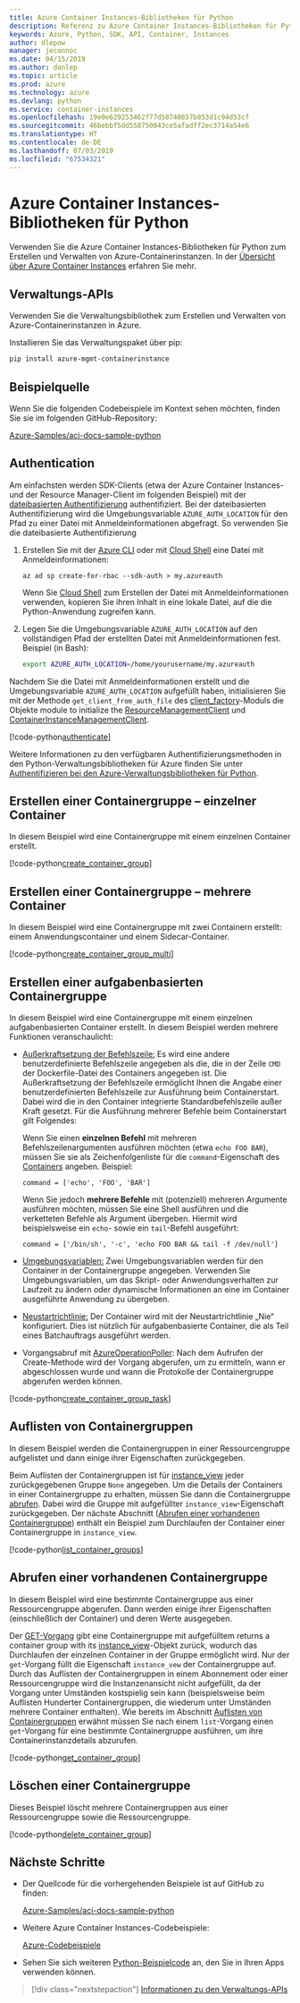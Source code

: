 ```yaml
---
title: Azure Container Instances-Bibliotheken für Python
description: Referenz zu Azure Container Instances-Bibliotheken für Python
keywords: Azure, Python, SDK, API, Container, Instances
author: dlepow
manager: jeconnoc
ms.date: 04/15/2019
ms.author: danlep
ms.topic: article
ms.prod: azure
ms.technology: azure
ms.devlang: python
ms.service: container-instances
ms.openlocfilehash: 19e0e629253462f77d58740857b853d1c94d53cf
ms.sourcegitcommit: 46bebbf5dd558750043ce5afadff2ec3714a54e6
ms.translationtype: HT
ms.contentlocale: de-DE
ms.lasthandoff: 07/03/2019
ms.locfileid: "67534321"
---
```

# <a name="azure-container-instances-libraries-for-python"></a>Azure Container Instances-Bibliotheken für Python

Verwenden Sie die Azure Container Instances-Bibliotheken für Python zum Erstellen und Verwalten von Azure-Containerinstanzen. In der [Übersicht über Azure Container Instances](/azure/container-instances/container-instances-overview) erfahren Sie mehr.

## <a name="management-apis"></a>Verwaltungs-APIs

Verwenden Sie die Verwaltungsbibliothek zum Erstellen und Verwalten von Azure-Containerinstanzen in Azure.

Installieren Sie das Verwaltungspaket über pip:

```bash
pip install azure-mgmt-containerinstance
```

## <a name="example-source"></a>Beispielquelle

Wenn Sie die folgenden Codebeispiele im Kontext sehen möchten, finden Sie sie im folgenden GitHub-Repository:

[Azure-Samples/aci-docs-sample-python](https://github.com/Azure-Samples/aci-docs-sample-python)

## <a name="authentication"></a>Authentication

Am einfachsten werden SDK-Clients (etwa der Azure Container Instances- und der Resource Manager-Client im folgenden Beispiel) mit der [dateibasierten Authentifizierung](/python/azure/python-sdk-azure-authenticate#mgmt-auth-file) authentifiziert. Bei der dateibasierten Authentifizierung wird die Umgebungsvariable `AZURE_AUTH_LOCATION` für den Pfad zu einer Datei mit Anmeldeinformationen abgefragt. So verwenden Sie die dateibasierte Authentifizierung

1. Erstellen Sie mit der [Azure CLI](/cli/azure) oder mit [Cloud Shell](https://shell.azure.com/) eine Datei mit Anmeldeinformationen:

   `az ad sp create-for-rbac --sdk-auth > my.azureauth`

   Wenn Sie [Cloud Shell](https://shell.azure.com/) zum Erstellen der Datei mit Anmeldeinformationen verwenden, kopieren Sie ihren Inhalt in eine lokale Datei, auf die die Python-Anwendung zugreifen kann.

2. Legen Sie die Umgebungsvariable `AZURE_AUTH_LOCATION` auf den vollständigen Pfad der erstellten Datei mit Anmeldeinformationen fest. Beispiel (in Bash):

   ```bash
   export AZURE_AUTH_LOCATION=/home/yourusername/my.azureauth
   ```

Nachdem Sie die Datei mit Anmeldeinformationen erstellt und die Umgebungsvariable `AZURE_AUTH_LOCATION` aufgefüllt haben, initialisieren Sie mit der Methode `get_client_from_auth_file` des [client_factory][client_factory]-Moduls die Objekte module to initialize the [ResourceManagementClient][ResourceManagementClient] und [ContainerInstanceManagementClient][ContainerInstanceManagementClient].

<!-- SOURCE REPO: https://github.com/Azure-Samples/aci-docs-sample-python -->
[!code-python[authenticate](~/aci-docs-sample-python/src/aci_docs_sample.py#L45-L58 "Authenticate ACI and Resource Manager clients")]

Weitere Informationen zu den verfügbaren Authentifizierungsmethoden in den Python-Verwaltungsbibliotheken für Azure finden Sie unter [Authentifizieren bei den Azure-Verwaltungsbibliotheken für Python](/python/azure/python-sdk-azure-authenticate).

## <a name="create-container-group---single-container"></a>Erstellen einer Containergruppe – einzelner Container

In diesem Beispiel wird eine Containergruppe mit einem einzelnen Container erstellt.

<!-- SOURCE REPO: https://github.com/Azure-Samples/aci-docs-sample-python -->
[!code-python[create_container_group](~/aci-docs-sample-python/src/aci_docs_sample.py#L94-L141 "Create single-container group")]

## <a name="create-container-group---multiple-containers"></a>Erstellen einer Containergruppe – mehrere Container

In diesem Beispiel wird eine Containergruppe mit zwei Containern erstellt: einem Anwendungscontainer und einem Sidecar-Container.

<!-- SOURCE REPO: https://github.com/Azure-Samples/aci-docs-sample-python -->
[!code-python[create_container_group_multi](~/aci-docs-sample-python/src/aci_docs_sample.py#L144-L197 "Create multi-container group")]

## <a name="create-task-based-container-group"></a>Erstellen einer aufgabenbasierten Containergruppe

In diesem Beispiel wird eine Containergruppe mit einem einzelnen aufgabenbasierten Container erstellt. In diesem Beispiel werden mehrere Funktionen veranschaulicht:

* [Außerkraftsetzung der Befehlszeile:](/azure/container-instances/container-instances-start-command) Es wird eine andere benutzerdefinierte Befehlszeile angegeben als die, die in der Zeile `CMD` der Dockerfile-Datei des Containers angegeben ist. Die Außerkraftsetzung der Befehlszeile ermöglicht Ihnen die Angabe einer benutzerdefinierten Befehlszeile zur Ausführung beim Containerstart. Dabei wird die in den Container integrierte Standardbefehlszeile außer Kraft gesetzt. Für die Ausführung mehrerer Befehle beim Containerstart gilt Folgendes:

   Wenn Sie einen **einzelnen Befehl** mit mehreren Befehlszeilenargumenten ausführen möchten (etwa `echo FOO BAR`), müssen Sie sie als Zeichenfolgenliste für die `command`-Eigenschaft des [Containers][Container] angeben. Beispiel:

   `command = ['echo', 'FOO', 'BAR']`

   Wenn Sie jedoch **mehrere Befehle** mit (potenziell) mehreren Argumente ausführen möchten, müssen Sie eine Shell ausführen und die verketteten Befehle als Argument übergeben. Hiermit wird beispielsweise ein `echo`- sowie ein `tail`-Befehl ausgeführt:

   `command = ['/bin/sh', '-c', 'echo FOO BAR && tail -f /dev/null']`
* [Umgebungsvariablen:](/azure/container-instances/container-instances-environment-variables) Zwei Umgebungsvariablen werden für den Container in der Containergruppe angegeben. Verwenden Sie Umgebungsvariablen, um das Skript- oder Anwendungsverhalten zur Laufzeit zu ändern oder dynamische Informationen an eine im Container ausgeführte Anwendung zu übergeben.
* [Neustartrichtlinie:](/azure/container-instances/container-instances-restart-policy) Der Container wird mit der Neustartrichtlinie „Nie“ konfiguriert. Dies ist nützlich für aufgabenbasierte Container, die als Teil eines Batchauftrags ausgeführt werden.
* Vorgangsabruf mit [AzureOperationPoller][AzureOperationPoller]: Nach dem Aufrufen der Create-Methode wird der Vorgang abgerufen, um zu ermitteln, wann er abgeschlossen wurde und wann die Protokolle der Containergruppe abgerufen werden können.

<!-- SOURCE REPO: https://github.com/Azure-Samples/aci-docs-sample-python -->
[!code-python[create_container_group_task](~/aci-docs-sample-python/src/aci_docs_sample.py#L200-L276 "Run a task-based container")]

## <a name="list-container-groups"></a>Auflisten von Containergruppen

In diesem Beispiel werden die Containergruppen in einer Ressourcengruppe aufgelistet und dann einige ihrer Eigenschaften zurückgegeben.

Beim Auflisten der Containergruppen ist für [instance_view][instance_view] jeder zurückgegebenen Gruppe `None` angegeben. Um die Details der Containers in einer Containergruppe zu erhalten, müssen Sie dann die Containergruppe [abrufen][containergroupoperations_get]. Dabei wird die Gruppe mit aufgefüllter `instance_view`-Eigenschaft zurückgegeben. Der nächste Abschnitt ([Abrufen einer vorhandenen Containergruppe](#get-an-existing-container-group)) enthält ein Beispiel zum Durchlaufen der Container einer Containergruppe in `instance_view`.

<!-- SOURCE REPO: https://github.com/Azure-Samples/aci-docs-sample-python -->
[!code-python[list_container_groups](~/aci-docs-sample-python/src/aci_docs_sample.py#L279-L293 "List container groups")]

## <a name="get-an-existing-container-group"></a>Abrufen einer vorhandenen Containergruppe

In diesem Beispiel wird eine bestimmte Containergruppe aus einer Ressourcengruppe abgerufen. Dann werden einige ihrer Eigenschaften (einschließlich der Container) und deren Werte ausgegeben.

Der [GET-Vorgang][containergroupoperations_get] gibt eine Containergruppe mit aufgefülltem returns a container group with its [instance_view][instance_view]-Objekt zurück, wodurch das Durchlaufen der einzelnen Container in der Gruppe ermöglicht wird. Nur der `get`-Vorgang füllt die Eigenschaft `instance_vew` der Containergruppe auf. Durch das Auflisten der Containergruppen in einem Abonnement oder einer Ressourcengruppe wird die Instanzenansicht nicht aufgefüllt, da der Vorgang unter Umständen kostspielig sein kann (beispielsweise beim Auflisten Hunderter Containergruppen, die wiederum unter Umständen mehrere Container enthalten). Wie bereits im Abschnitt [Auflisten von Containergruppen](#list-container-groups) erwähnt müssen Sie nach einem `list`-Vorgang einen `get`-Vorgang für eine bestimmte Containergruppe ausführen, um ihre Containerinstanzdetails abzurufen.

<!-- SOURCE REPO: https://github.com/Azure-Samples/aci-docs-sample-python -->
[!code-python[get_container_group](~/aci-docs-sample-python/src/aci_docs_sample.py#L296-L325 "Get container group")]

## <a name="delete-a-container-group"></a>Löschen einer Containergruppe

Dieses Beispiel löscht mehrere Containergruppen aus einer Ressourcengruppe sowie die Ressourcengruppe.

<!-- SOURCE REPO: https://github.com/Azure-Samples/aci-docs-sample-python -->
[!code-python[delete_container_group](~/aci-docs-sample-python/src/aci_docs_sample.py#L83-L91 "Delete container groups and resource group")]

## <a name="next-steps"></a>Nächste Schritte

* Der Quellcode für die vorhergehenden Beispiele ist auf GitHub zu finden:

  [Azure-Samples/aci-docs-sample-python][aci-docs-sample-python]

* Weitere Azure Container Instances-Codebeispiele:

  [Azure-Codebeispiele][samples-aci]

* Sehen Sie sich weiteren [Python-Beispielcode][samples-python] an, den Sie in Ihren Apps verwenden können.

> [!div class="nextstepaction"]
> [Informationen zu den Verwaltungs-APIs](/python/api/overview/azure/containerinstance/management)

<!-- LINKS - External -->
[aci-docs-sample-python]: https://github.com/Azure-Samples/aci-docs-sample-python
[samples-aci]: https://azure.microsoft.com/resources/samples/?sort=0&term=ACI
[samples-python]: https://azure.microsoft.com/resources/samples/?platform=python

<!-- TYPES -->
[AzureOperationPoller]: /python/api/msrestazure.azure_operation.AzureOperationPoller
[client_factory]: /python/api/azure.common.client_factory
[Container]: /python/api/azure.mgmt.containerinstance.models.container
[ContainerGroupInstanceView]: /python/api/azure.mgmt.containerinstance.models.containergrouppropertiesinstanceview
[containergroupoperations_get]: /python/api/azure.mgmt.containerinstance.operations.containergroupsoperations#get-resource-group-name--container-group-name--custom-headers-none--raw-false----operation-config-
[ContainerInstanceManagementClient]: /python/api/azure.mgmt.containerinstance.containerinstancemanagementclient
[instance_view]: /python/api/azure.mgmt.containerinstance.models.containergroup#variables
[ResourceManagementClient]: /python/api/azure.mgmt.resource.resources.resourcemanagementclient